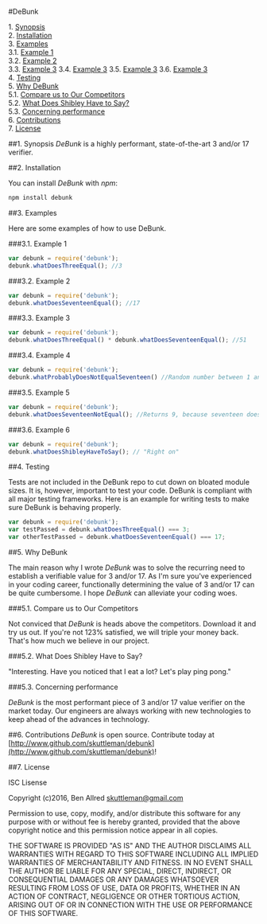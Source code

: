#DeBunk

1\.  [Synopsis](#synopsis)  
2\.  [Installation](#installation)  
3\.  [Examples](#examples)  
3.1\.  [Example 1](#example1)  
3.2\.  [Example 2](#example2)  
3.3\.  [Example 3](#example3)
3.4\.  [Example 3](#example4)
3.5\.  [Example 3](#example5)
3.6\.  [Example 3](#example6)  
4\.  [Testing](#testing)  
5\.  [Why DeBunk](#whydebunk)  
5.1\.  [Compare us to Our Competitors](#comparetocompetitors)  
5.2\.  [What Does Shibley Have to Say?](#shibley)  
5.3\.  [Concerning performance](#concerningperformance)  
6\.  [Contributions](#contributions)  
7\.  [License](#license)  


<a name="synopsis"></a>

##1\. Synopsis
_DeBunk_ is a highly performant, state-of-the-art 3 and/or 17 verifier.

<a name="installation"></a>

##2\. Installation

You can install _DeBunk_ with *npm*:

```bash
npm install debunk
```

<a name="examples"></a>

##3\. Examples

Here are some examples of how to use DeBunk.

<a name="example1"></a>

###3.1\. Example 1

```js
var debunk = require('debunk');
debunk.whatDoesThreeEqual(); //3
```

<a name="example2"></a>

###3.2\. Example 2

```js
var debunk = require('debunk');
debunk.whatDoesSeventeenEqual(); //17
```

<a name="example3"></a>

###3.3\. Example 3

```js
var debunk = require('debunk');
debunk.whatDoesThreeEqual() * debunk.whatDoesSeventeenEqual(); //51
```
<a name="example4"></a>

###3.4\. Example 4

```js
var debunk = require('debunk');
debunk.whatProbablyDoesNotEqualSeventeen() //Random number between 1 and 1,000. Could be 17 though, who knows.
```
<a name="example5"></a>

###3.5\. Example 5

```js
var debunk = require('debunk');
debunk.whatDoesSeventeenNotEqual(); //Returns 9, because seventeen does not equal 9.
```

<a name="example6"></a>

###3.6\. Example 6

```js
var debunk = require('debunk');
debunk.whatDoesShibleyHaveToSay(); // "Right on"
```

<a name="testing"></a>

##4\. Testing

Tests are not included in the DeBunk repo to cut down on bloated module sizes. It is, however, important to test your code. DeBunk is compliant with all major testing frameworks. Here is an example for writing tests to make sure DeBunk is behaving properly.

```js
var debunk = require('debunk');
var testPassed = debunk.whatDoesThreeEqual() === 3;
var otherTestPassed = debunk.whatDoesSeventeenEqual() === 17;
```

<a name="whydebunk"></a>

##5\. Why DeBunk

The main reason why I wrote _DeBunk_ was to solve the recurring need to establish a verifiable value for 3 and/or 17. As I'm sure you've experienced in your coding career, functionally determining the value of 3 and/or 17 can be quite cumbersome. I hope _DeBunk_ can alleviate your coding woes.

<a name="comparetocompetitors"></a>

###5.1\. Compare us to Our Competitors

Not conviced that _DeBunk_ is heads above the competitors. Download it and try us out. If you're not 123% satisfied, we will triple your money back. That's how much we believe in our project.

<a name="shibley"></a>

###5.2\. What Does Shibley Have to Say?

"Interesting. Have you noticed that I eat a lot? Let's play ping pong."

<a name="concerningperformance"></a>

###5.3\. Concerning performance

_DeBunk_ is the most performant piece of 3 and/or 17 value verifier on the market today. Our engineers are always working with new technologies to keep ahead of the advances in technology.

<a name="contributions"></a>

##6\. Contributions
_DeBunk_ is open source. Contribute today at [http://www.github.com/skuttleman/debunk](http://www.github.com/skuttleman/debunk)!

<a name="license"></a>

##7\. License

ISC Lisense

Copyright (c)2016, Ben Allred <skuttleman@gmail.com>

Permission to use, copy, modify, and/or distribute this software for any purpose with or without fee is hereby granted, provided that the above copyright notice and this permission notice appear in all copies.

THE SOFTWARE IS PROVIDED "AS IS" AND THE AUTHOR DISCLAIMS ALL WARRANTIES WITH REGARD TO THIS SOFTWARE INCLUDING ALL IMPLIED WARRANTIES OF MERCHANTABILITY AND FITNESS. IN NO EVENT SHALL THE AUTHOR BE LIABLE FOR ANY SPECIAL, DIRECT, INDIRECT, OR CONSEQUENTIAL DAMAGES OR ANY DAMAGES WHATSOEVER RESULTING FROM LOSS OF USE, DATA OR PROFITS, WHETHER IN AN ACTION OF CONTRACT, NEGLIGENCE OR OTHER TORTIOUS ACTION, ARISING OUT OF OR IN CONNECTION WITH THE USE OR PERFORMANCE OF THIS SOFTWARE.
